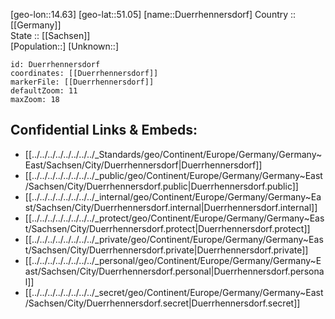 ﻿---
location: [51.05,14.63] 
mapzoom: [7,12] 
mapmarker: city 
type: City
tags:
- geo/City


SpocWebEntityId: 29940
isDeleted: false
confidential: public

---
[geo-lon::14.63] 
[geo-lat::51.05] 
[name::Duerrhennersdorf] 
Country :: [[Germany]]  
State :: [[Sachsen]]  
[Population::] 
[Unknown::] 


```leaflet
id: Duerrhennersdorf
coordinates: [[Duerrhennersdorf]] 
markerFile: [[Duerrhennersdorf]] 
defaultZoom: 11 
maxZoom: 18
```


## Confidential Links & Embeds: 
- [[../../../../../../../../_Standards/geo/Continent/Europe/Germany/Germany~East/Sachsen/City/Duerrhennersdorf|Duerrhennersdorf]] 
- [[../../../../../../../../_public/geo/Continent/Europe/Germany/Germany~East/Sachsen/City/Duerrhennersdorf.public|Duerrhennersdorf.public]] 
- [[../../../../../../../../_internal/geo/Continent/Europe/Germany/Germany~East/Sachsen/City/Duerrhennersdorf.internal|Duerrhennersdorf.internal]] 
- [[../../../../../../../../_protect/geo/Continent/Europe/Germany/Germany~East/Sachsen/City/Duerrhennersdorf.protect|Duerrhennersdorf.protect]] 
- [[../../../../../../../../_private/geo/Continent/Europe/Germany/Germany~East/Sachsen/City/Duerrhennersdorf.private|Duerrhennersdorf.private]] 
- [[../../../../../../../../_personal/geo/Continent/Europe/Germany/Germany~East/Sachsen/City/Duerrhennersdorf.personal|Duerrhennersdorf.personal]] 
- [[../../../../../../../../_secret/geo/Continent/Europe/Germany/Germany~East/Sachsen/City/Duerrhennersdorf.secret|Duerrhennersdorf.secret]] 

